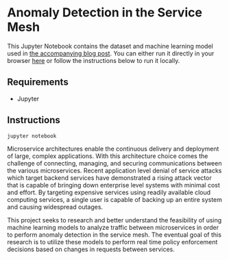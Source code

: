 # Anomaly Detection in the Service Mesh

This Jupyter Notebook contains the dataset and machine learning model used in [the accompanying blog post](https://www.fosdick.io/2018/04/17/anomaly-detection-in-the-service-mesh.html).  You can either run it directly in your browser [here](https://github.com/fosdickio/blob/master/AnomalyDetectionInTheServiceMesh.ipynb) or follow the instructions below to run it locally.

## Requirements
- Jupyter

## Instructions
```bash
jupyter notebook
```

Microservice architectures enable the continuous delivery and deployment of large, complex applications.  With this architecture choice comes the challenge of connecting, managing, and securing communications between the various microservices.  Recent application level denial of service attacks which target backend services have demonstrated a rising attack vector that is capable of bringing down enterprise level systems with minimal cost and effort.  By targeting expensive services using readily available cloud computing services, a single user is capable of backing up an entire system and causing widespread outages.

This project seeks to research and better understand the feasibility of using machine learning models to analyze traffic between microservices in order to perform anomaly detection in the service mesh.  The eventual goal of this research is to utilize these models to perform real time policy enforcement decisions based on changes in requests between services.